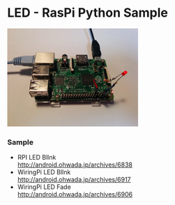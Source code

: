 # LED - RasPi Python Sample

<img src="https://github.com/FabLabKannai/RaspiStudy/blob/master/4_python/docs/raspi_led.jpg" width="300" />

### Sample
- RPI LED Bllnk <br>
http://android.ohwada.jp/archives/6838 <br>
- WiringPi LED Bllnk <br>
http://android.ohwada.jp/archives/6917 <br>
- WiringPi LED Fade <br>
http://android.ohwada.jp/archives/6906 <br>
